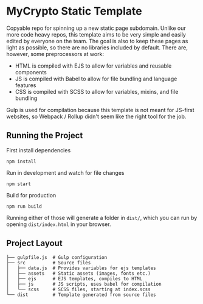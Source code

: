 # MyCrypto Static Template

Copyable repo for spinning up a new static page subdomain. Unlike our more code
heavy repos, this template aims to be very simple and easily edited by everyone
on the team. The goal is also to keep these pages as light as possible, so
there are no libraries included by default. There are, however, some
preprocessors at work:

* HTML is compiled with EJS to allow for variables and reusable components
* JS is compiled with Babel to allow for file bundling and language features
* CSS is compiled with SCSS to allow for variables, mixins, and file bundling

Gulp is used for compilation because this template is not meant for JS-first
websites, so Webpack / Rollup didn't seem like the right tool for the job.

## Running the Project

First install dependencies

```
npm install
```

Run in development and watch for file changes

```
npm start
```

Build for production

```
npm run build
```

Running either of those will generate a folder in `dist/`, which you can run by
opening `dist/index.html` in your browser.



## Project Layout

```
├── gulpfile.js  # Gulp configuration
├── src          # Source files
│   ├── data.js  # Provides variables for ejs templates
│   ├── assets   # Static assets (images, fonts etc.)
│   ├── ejs      # EJS templates, compiles to HTML
│   ├── js       # JS scripts, uses babel for compilation
│   └── scss     # SCSS files, starting at index.scss
└── dist         # Template generated from source files
```
